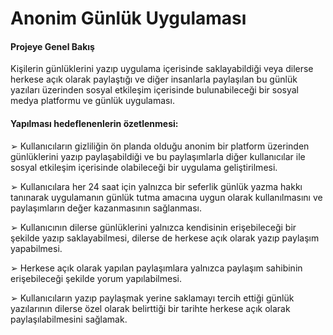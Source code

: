 # Anonim Günlük Uygulaması

#### Projeye Genel Bakış

Kişilerin günlüklerini yazıp uygulama içerisinde saklayabildiği veya dilerse herkese açık olarak
paylaştığı ve diğer insanlarla paylaşılan bu günlük yazıları üzerinden sosyal etkileşim içerisinde
bulunabileceği bir sosyal medya platformu ve günlük uygulaması.

#### Yapılması hedeflenenlerin özetlenmesi:

➢ Kullanıcıların gizliliğin ön planda olduğu anonim bir platform üzerinden günlüklerini
yazıp paylaşabildiği ve bu paylaşımlarla diğer kullanıcılar ile sosyal etkileşim içerisinde
olabileceği bir uygulama geliştirilmesi.


➢ Kullanıcılara her 24 saat için yalnızca bir seferlik günlük yazma hakkı tanınarak
uygulamanın günlük tutma amacına uygun olarak kullanılmasını ve paylaşımların değer
kazanmasının sağlanması.


➢ Kullanıcının dilerse günlüklerini yalnızca kendisinin erişebileceği bir şekilde yazıp
saklayabilmesi, dilerse de herkese açık olarak yazıp paylaşım yapabilmesi.


➢ Herkese açık olarak yapılan paylaşımlara yalnızca paylaşım sahibinin erişebileceği
şekilde yorum yapılabilmesi.


➢ Kullanıcıların yazıp paylaşmak yerine saklamayı tercih ettiği günlük yazılarının dilerse
özel olarak belirttiği bir tarihte herkese açık olarak paylaşılabilmesini sağlamak.

